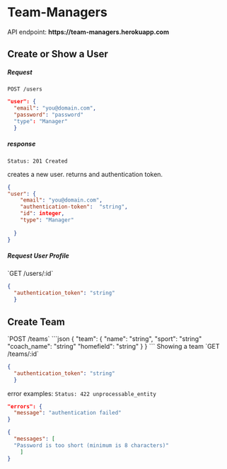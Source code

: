 <h1>Team-Managers</h1>

<p>API endpoint: <strong>https://team-managers.herokuapp.com</strong></p>

<h2>Create or Show a User</h2>

<h5>Request</h5>

`POST /users`

```json
"user": {
  "email": "you@domain.com",
  "password": "password"
  "type": "Manager"
  }
```
<h5>response</h5>

`Status: 201 Created`

creates a new user. returns and authentication token.
```json
{
"user": {
    "email": "you@domain.com",
    "authentication-token":  "string",
    "id": integer,
    "type": "Manager"
    
  }
}
```

<h5> Request User Profile </h5>
`GET /users/:id`

```json
{
  "authentication_token": "string"
  }
```
<h2> Create Team </h2>
`POST /teams`
```json
{
"team": {
  "name": "string",
  "sport": "string"
  "coach_name": "string"
  "homefield": "string"
  }
}
```
Showing a team
`GET /teams/:id`

```json
{
  "authentication_token": "string"
  }
```

error examples:
`Status: 422 unprocessable_entity`

```json
"errors": {
  "message": "authentication failed"
}

{
  "messages": [
  "Password is too short (minimum is 8 characters)"
    ]
}
